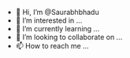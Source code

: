 - 👋 Hi, I’m @Saurabhbhadu
- 👀 I’m interested in ...
- 🌱 I’m currently learning ...
- 💞️ I’m looking to collaborate on ...
- 📫 How to reach me ...

<!---
Saurabhbhadu/Saurabhbhadu is a ✨ special ✨ repository because its `README.md` (this file) appears on your GitHub profile.
You can click the Preview link to take a look at your changes.
--->

